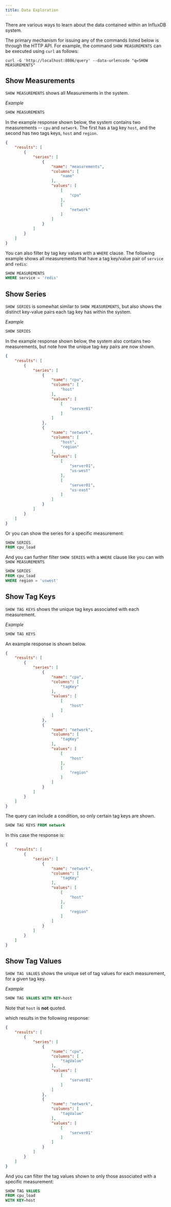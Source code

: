 ```yaml
---
title: Data Exploration
---
```


There are various ways to learn about the data contained within an InfluxDB system.

The primary mechanism for issuing any of the commands listed below is through the HTTP API. For example, the command `SHOW MEASUREMENTS` can be executed using `curl` as follows:

```
curl -G 'http://localhost:8086/query' --data-urlencode "q=SHOW MEASUREMENTS"
```

## Show Measurements
`SHOW MEASUREMENTS` shows all Measurements in the system.

_Example_

```sql
SHOW MEASUREMENTS
```

In the example response shown below, the system contains two measurements -- `cpu` and `network`. The first has a tag key `host`, and the second has two tags keys, `host` and `region`.

```json
{
    "results": [
        {
            "series": [
                {
                    "name": "measurements",
                    "columns": [
                        "name"
                    ],
                    "values": [
                        [
                            "cpu"
                        ],
                        [
                            "network"
                        ]
                    ]
                }
            ]
        }
    ]
}
```

You can also filter by tag key values with a `WHERE` clause. The following example shows all measurements that have a tag key/value pair of `service` and `redis`:

```sql
SHOW MEASUREMENTS
WHERE service = 'redis'
```

## Show Series
`SHOW SERIES` is somewhat similar to `SHOW MEASUREMENTS`, but also shows the distinct key-value pairs each tag key has within the system.

_Example_

```sql
SHOW SERIES
```

In the example response shown below, the system also contains two measurements, but note how the unique tag-key pairs are now shown.

```json
{
    "results": [
        {
            "series": [
                {
                    "name": "cpu",
                    "columns": [
                        "host"
                    ],
                    "values": [
                        [
                            "server01"
                        ]
                    ]
                },
                {
                    "name": "network",
                    "columns": [
                        "host",
                        "region"
                    ],
                    "values": [
                        [
                            "server01",
                            "us-west"
                        ],
                        [
                            "server01",
                            "us-east"
                        ]
                    ]
                }
            ]
        }
    ]
}
```

Or you can show the series for a specific measurement:

```sql
SHOW SERIES
FROM cpu_load
```

And you can further filter `SHOW SERIES` with a `WHERE` clause like you can with `SHOW MEASUREMENTS`

```sql
SHOW SERIES
FROM cpu_load
WHERE region = 'uswest'
```

## Show Tag Keys
`SHOW TAG KEYS` shows the unique tag keys associated with each measurement.

_Example_

```sql
SHOW TAG KEYS
```

An example response is shown below.

```json
{
    "results": [
        {
            "series": [
                {
                    "name": "cpu",
                    "columns": [
                        "tagKey"
                    ],
                    "values": [
                        [
                            "host"
                        ]
                    ]
                },
                {
                    "name": "network",
                    "columns": [
                        "tagKey"
                    ],
                    "values": [
                        [
                            "host"
                        ],
                        [
                            "region"
                        ]
                    ]
                }
            ]
        }
    ]
}
```

The query can include a condition, so only certain tag keys are shown.

```sql
SHOW TAG KEYS FROM network
```

In this case the response is:

```json
{
    "results": [
        {
            "series": [
                {
                    "name": "network",
                    "columns": [
                        "tagKey"
                    ],
                    "values": [
                        [
                            "host"
                        ],
                        [
                            "region"
                        ]
                    ]
                }
            ]
        }
    ]
}
```
## Show Tag Values
`SHOW TAG VALUES` shows the unique set of tag values for each measurement, for a given tag key.

_Example_

```sql
SHOW TAG VALUES WITH KEY=host
```

Note that `host` is **not** quoted.

which results in the following response:

```json
{
    "results": [
        {
            "series": [
                {
                    "name": "cpu",
                    "columns": [
                        "tagValue"
                    ],
                    "values": [
                        [
                            "server01"
                        ]
                    ]
                },
                {
                    "name": "network",
                    "columns": [
                        "tagValue"
                    ],
                    "values": [
                        [
                            "server01"
                        ]
                    ]
                }
            ]
        }
    ]
}
```

And you can filter the tag values shown to only those associated with a specific measurement:

```sql
SHOW TAG VALUES
FROM cpu_load
WITH KEY=host
```
